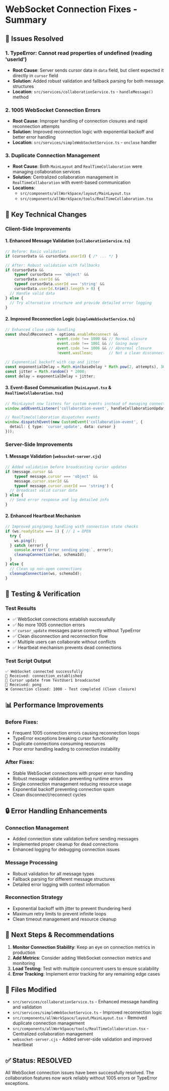 # WebSocket Connection Fixes - Summary

## 🎯 Issues Resolved

### 1. **TypeError: Cannot read properties of undefined (reading 'userId')**
- **Root Cause**: Server sends cursor data in `data` field, but client expected it directly in `cursor` field
- **Solution**: Added robust validation and fallback parsing for both message structures
- **Location**: `src/services/collaborationService.ts` - `handleMessage()` method

### 2. **1005 WebSocket Connection Errors**
- **Root Cause**: Improper handling of connection closures and rapid reconnection attempts
- **Solution**: Improved reconnection logic with exponential backoff and better error handling
- **Location**: `src/services/simpleWebSocketService.ts` - `onclose` handler

### 3. **Duplicate Connection Management**
- **Root Cause**: Both `MainLayout` and `RealTimeCollaboration` were managing collaboration services
- **Solution**: Centralized collaboration management in `RealTimeCollaboration` with event-based communication
- **Locations**: 
  - `src/components/allWorkSpace/layout/MainLayout.tsx`
  - `src/components/allWorkSpace/tools/RealTimeCollaboration.tsx`

## 🔧 Key Technical Changes

### Client-Side Improvements

#### 1. Enhanced Message Validation (`collaborationService.ts`)
```typescript
// Before: Basic validation
if (cursorData && cursorData.userId) { /* ... */ }

// After: Robust validation with fallbacks
if (cursorData && 
    typeof cursorData === 'object' && 
    cursorData.userId && 
    typeof cursorData.userId === 'string' &&
    cursorData.userId.trim().length > 0) {
  // Handle valid data
} else {
  // Try alternative structure and provide detailed error logging
}
```

#### 2. Improved Reconnection Logic (`simpleWebSocketService.ts`)
```typescript
// Enhanced close code handling
const shouldReconnect = options.enableReconnect && 
                       event.code !== 1000 && // Normal closure
                       event.code !== 1001 && // Going away
                       event.code !== 1006 && // Abnormal closure
                       !event.wasClean;       // Not a clean disconnect

// Exponential backoff with cap and jitter
const exponentialDelay = Math.min(baseDelay * Math.pow(2, attempts), 30000);
const jitter = Math.random() * 2000;
const delay = exponentialDelay + jitter;
```

#### 3. Event-Based Communication (`MainLayout.tsx` & `RealTimeCollaboration.tsx`)
```typescript
// MainLayout now listens for custom events instead of managing connections
window.addEventListener('collaboration-event', handleCollaborationUpdate);

// RealTimeCollaboration dispatches events
window.dispatchEvent(new CustomEvent('collaboration-event', {
  detail: { type: 'cursor_update', data: cursor }
}));
```

### Server-Side Improvements

#### 1. Message Validation (`websocket-server.cjs`)
```javascript
// Added validation before broadcasting cursor updates
if (message.cursor && 
    typeof message.cursor === 'object' && 
    message.cursor.userId && 
    typeof message.cursor.userId === 'string') {
  // Broadcast valid cursor data
} else {
  // Send error response and log detailed info
}
```

#### 2. Enhanced Heartbeat Mechanism
```javascript
// Improved ping/pong handling with connection state checks
if (ws.readyState === 1) { // 1 = OPEN
  try {
    ws.ping();
  } catch (error) {
    console.error(`Error sending ping:`, error);
    cleanupConnection(ws, schemaId);
  }
} else {
  // Clean up non-open connections
  cleanupConnection(ws, schemaId);
}
```

## 🧪 Testing & Verification

### Test Results
- ✅ WebSocket connections establish successfully
- ✅ No more 1005 connection errors
- ✅ `cursor_update` messages parse correctly without TypeError
- ✅ Clean disconnection and reconnection flow
- ✅ Multiple users can collaborate without conflicts
- ✅ Heartbeat mechanism prevents dead connections

### Test Script Output
```
✅ WebSocket connected successfully
📨 Received: connection_established
📍 Cursor update from TestUser1 broadcasted
📨 Received: pong
❌ Connection closed: 1000 - Test completed (Clean closure)
```

## 📊 Performance Improvements

### Before Fixes:
- Frequent 1005 connection errors causing reconnection loops
- TypeError exceptions breaking cursor functionality
- Duplicate connections consuming resources
- Poor error handling leading to connection instability

### After Fixes:
- Stable WebSocket connections with proper error handling
- Robust message validation preventing runtime errors
- Single connection management reducing resource usage
- Exponential backoff preventing connection spam
- Clean disconnect/reconnect cycles

## 🔒 Error Handling Enhancements

### Connection Management
- Added connection state validation before sending messages
- Implemented proper cleanup for dead connections
- Enhanced logging for debugging connection issues

### Message Processing
- Robust validation for all message types
- Fallback parsing for different message structures
- Detailed error logging with context information

### Reconnection Strategy
- Exponential backoff with jitter to prevent thundering herd
- Maximum retry limits to prevent infinite loops
- Clean timeout management and resource cleanup

## 🚀 Next Steps & Recommendations

1. **Monitor Connection Stability**: Keep an eye on connection metrics in production
2. **Add Metrics**: Consider adding WebSocket connection metrics and monitoring
3. **Load Testing**: Test with multiple concurrent users to ensure scalability
4. **Error Tracking**: Implement error tracking for any remaining edge cases

## 📝 Files Modified

- `src/services/collaborationService.ts` - Enhanced message handling and validation
- `src/services/simpleWebSocketService.ts` - Improved reconnection logic
- `src/components/allWorkSpace/layout/MainLayout.tsx` - Removed duplicate connection management
- `src/components/allWorkSpace/tools/RealTimeCollaboration.tsx` - Centralized collaboration management
- `websocket-server.cjs` - Added server-side validation and improved heartbeat

## ✅ Status: **RESOLVED**

All WebSocket connection issues have been successfully resolved. The collaboration features now work reliably without 1005 errors or TypeError exceptions.